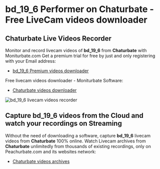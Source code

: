 # bd_19_6 Performer on Chaturbate - Free LiveCam videos downloader

## Chaturbate Live Videos Recorder

Monitor and record livecam videos of **bd_19_6** from **Chaturbate** with Moniturbate.com
Get a premium trial for free by just and only registering with your Email address:
* [bd_19_6 Premium videos downloader](https://moniturbate.com/request-demo-licence-key.html)

Free livecam videos downloader - Moniturbate Software:
* [Chaturbate videos downloader](https://moniturbate.com/moniturbate-download-software.html)

![bd_19_6 livecam videos recorder](https://peachurnet.com/templates/moniturbate-software.png)


## Capture bd_19_6 videos from the Cloud and watch your recordings on Streaming

Without the need of downloading a software, capture **bd_19_6** livecam videos from **Chaturbate** 100% online.
Watch Livecam archives from **Chaturbate** unlimitedly from thousands of existing recordings, only on Peachurbate.com and its websites network:
* [Chaturbate videos archives](https://peachurnet.com/)